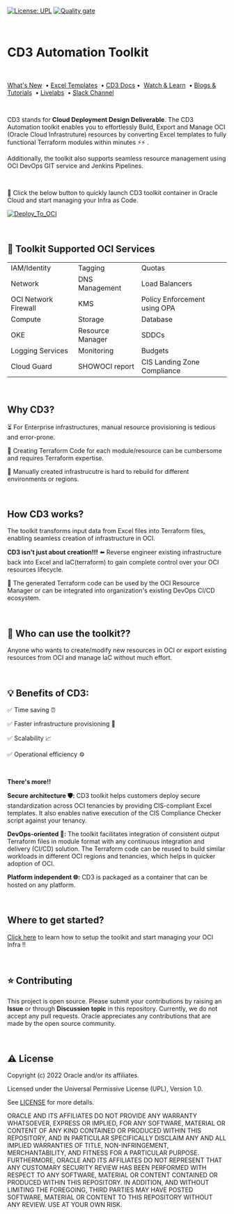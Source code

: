 
[![License: UPL](https://img.shields.io/badge/license-UPL-green)](https://img.shields.io/badge/license-UPL-green) [![Quality gate](https://sonarcloud.io/api/project_badges/quality_gate?project=oracle-devrel_cd3-automation-toolkit)](https://sonarcloud.io/dashboard?id=oracle-devrel_cd3-automation-toolkit)

<br>
  
# CD3 Automation Toolkit

<br>

  [What's New](https://github.com/oracle-devrel/cd3-automation-toolkit/releases/tag/v2024.3.2) &nbsp;•&nbsp;[Excel Templates](https://oracle-devrel.github.io/cd3-automation-toolkit/latest/excel-templates/) &nbsp;•&nbsp;[CD3 Docs](https://oracle-devrel.github.io/cd3-automation-toolkit/)&nbsp;•&nbsp; [Watch & Learn](https://www.youtube.com/playlist?list=PLPIzp-E1msrbJ3WawXVhzimQnLw5iafcp) &nbsp;•&nbsp;[Blogs & Tutorials](https://oracle-devrel.github.io/cd3-automation-toolkit/latest/tutorials/) &nbsp;•&nbsp;[Livelabs](https://apexapps.oracle.com/pls/apex/f?p=133:180:112501098061930::::wid:3724) &nbsp;•&nbsp;[Slack Channel](https://oracle-devrel.github.io/cd3-automation-toolkit/latest/queries)
  
<br>


CD3 stands for **Cloud Deployment Design Deliverable**. The CD3 Automation toolkit enables you to effortlessly Build, Export and Manage OCI (Oracle Cloud Infrastruture) resources by converting Excel templates to fully functional Terraform modules within minutes ⚡️⚡️ .

Additionally, the toolkit also supports seamless resource management using OCI DevOps GIT service and Jenkins Pipelines.

<br>

🚀 Click the below button to quickly launch CD3 toolkit container in Oracle Cloud and start managing your Infra as Code. 
<br>

[![Deploy_To_OCI](https://oci-resourcemanager-plugin.plugins.oci.oraclecloud.com/latest/deploy-to-oracle-cloud.svg)](https://cloud.oracle.com/resourcemanager/stacks/create?zipUrl=https://github.com/oracle-devrel/cd3-automation-toolkit/archive/refs/heads/main.zip)

<br>

<h2>📌 Toolkit Supported OCI Services</h2>

<table>
  
  <tr>
    <td>IAM/Identity</td>
    <td>Tagging</td>
    <td>Quotas</td>
  </tr>
  <tr>
    <td>Network</td>
    <td>DNS Management</td>
    <td>Load Balancers</td>
  </tr>
  <tr>
    <td>OCI Network Firewall</td>
    <td>KMS</td>
    <td>Policy Enforcement using OPA</td>
    
  </tr>
  <tr>
    <td>Compute</td>
    <td>Storage</td>
    <td>Database</td>    
  </tr>
  <tr>
    <td>OKE</td>
    <td>Resource Manager</td>
    <td>SDDCs</td>    
  </tr>
  <tr>
    <td>Logging Services</td>
    <td>Monitoring</td>
    <td>Budgets</td>
  </tr>
  <tr>    
    <td>Cloud Guard</td>
    <td>SHOWOCI report</td>    
    <td>CIS Landing Zone<br>Compliance</td>
    
  </tr>
</table>
</tr>


</body>

<br>

## Why CD3?


⏳ For Enterprise infrastructures, manual resource provisioning is tedious and error-prone.

📝 Creating Terraform Code for each module/resource can be cumbersome and requires Terraform expertise.

🔁 Manually created infrastrucutre is hard to rebuild for different environments or regions.

<br>

##  How CD3 works?


The toolkit transforms input data from Excel files into Terraform files, enabling seamless creation of infrastructure in OCI.

**CD3 isn't just about creation!!!** ⬅️ Reverse engineer existing infrastructure back into Excel and IaC(terraform) to gain complete control over your OCI resources lifecycle. 

📜 The generated Terraform code can be used by the OCI Resource Manager or can be integrated into organization's existing DevOps CI/CD ecosystem.

<br>

## 👥 Who can use the toolkit??

  Anyone who wants to create/modify new resources in OCI or export existing resources from OCI and manage IaC without much effort. 

<br>

## 💡 Benefits of CD3:


   ✅ Time saving ⏰ 
  
   ✅ Faster infrastructure provisioning 🚀
  
   ✅ Scalability 📈
  
   ✅ Operational efficiency ⚙️

<br>

   **There's more!!**

**Secure architecture 🛡️:** CD3 toolkit helps customers deploy secure standardization across OCI tenancies by providing CIS-compliant Excel templates. It also enables native execution of the CIS Compliance Checker script against your tenancy.

**DevOps-oriented 🔄:** The toolkit facilitates integration of consistent output Terraform files in module format with any continuous integration and delivery (CI/CD) solution. The Terraform code can be reused to build similar workloads in different OCI regions and tenancies, which helps in quicker adoption of OCI.

**Platform independent 🌐:** CD3 is packaged as a container that can be hosted on any platform.
 
<br>


## Where to get started?

[Click here](https://oracle-devrel.github.io/cd3-automation-toolkit/) to learn how to setup the toolkit and start managing your OCI Infra !!

<br>

## ⭐️ Contributing
This project is open source.  Please submit your contributions by raising an <b>Issue</b> or through <b>Discussion topic</b> in this repository. Currently, we do not accept any pull requests. Oracle appreciates any contributions that are made by the open source community.

<br>

## ⚠️ License
Copyright (c) 2022 Oracle and/or its affiliates.

Licensed under the Universal Permissive License (UPL), Version 1.0.

See [LICENSE](LICENSE) for more details.

ORACLE AND ITS AFFILIATES DO NOT PROVIDE ANY WARRANTY WHATSOEVER, EXPRESS OR IMPLIED, FOR ANY SOFTWARE, MATERIAL OR CONTENT OF ANY KIND CONTAINED OR PRODUCED WITHIN THIS REPOSITORY, AND IN PARTICULAR SPECIFICALLY DISCLAIM ANY AND ALL IMPLIED WARRANTIES OF TITLE, NON-INFRINGEMENT, MERCHANTABILITY, AND FITNESS FOR A PARTICULAR PURPOSE.  FURTHERMORE, ORACLE AND ITS AFFILIATES DO NOT REPRESENT THAT ANY CUSTOMARY SECURITY REVIEW HAS BEEN PERFORMED WITH RESPECT TO ANY SOFTWARE, MATERIAL OR CONTENT CONTAINED OR PRODUCED WITHIN THIS REPOSITORY. IN ADDITION, AND WITHOUT LIMITING THE FOREGOING, THIRD PARTIES MAY HAVE POSTED SOFTWARE, MATERIAL OR CONTENT TO THIS REPOSITORY WITHOUT ANY REVIEW. USE AT YOUR OWN RISK.
